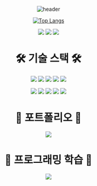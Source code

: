 <div align="center">

![header](https://capsule-render.vercel.app/api?type=Venom&color=FFE4E1&height=200&section=header&text=경록의%20기술&fontColor=4B89DC&fontSize=40&animation=fadeIn&fontAlignY=55)

[![Top Langs](https://github-readme-stats.vercel.app/api/top-langs/?username=GYEONGROK11&layout=compact)](https://github.com/GYEONGROK11)

<div align="center">
  
![](http://github-profile-summary-cards.vercel.app/api/cards/profile-details?username=GYEONGROK11&theme=graywhite)
![](http://github-profile-summary-cards.vercel.app/api/cards/stats?username=GYEONGROK11&theme=graywhite)
![](http://github-profile-summary-cards.vercel.app/api/cards/productive-time?username=GYEONGROK11&theme=graywhite&utcOffset=8)

<!-- [![Solved.ac](http://mazassumnida.wtf/api/generate_badge?boj=wruoma)](https://solved.ac/wruoma) -->

<h1>🛠 기술 스택 🛠</h1>

<img src="https://img.shields.io/badge/SPRING-6DB33F?style=for-the-badge&logo=Spring&logoColor=white"/></a>
<img src="https://img.shields.io/badge/SPRING BOOT-6DB33F?style=for-the-badge&logo=Spring Boot&logoColor=white"/></a>
<img src="https://img.shields.io/badge/SPRING FrameWork-6DB33F?style=for-the-badge&logo=Spring FrameWork&logoColor=white"/></a>
<img src="https://img.shields.io/badge/SPRING SECURITY-6DB33F?style=for-the-badge&logo=Spring Security&logoColor=white"/></a>
<img src="https://img.shields.io/badge/MARIA DB-003545?style=for-the-badge&logo=MariaDB&logoColor=white"/></a>

<img src="https://img.shields.io/badge/INTELIJ IDEA-black?style=for-the-badge&logo=Intellij IDEA&logoColor=white"/></a>
<img src="https://img.shields.io/badge/POSTMAN-FF6C37?style=for-the-badge&logo=Postman&logoColor=white"/></a>
<img src="https://img.shields.io/badge/ERD CLOUD-8D8BD9?style=for-the-badge&logoColor=white"/></a>
<img src="https://img.shields.io/badge/GitHub-black?style=for-the-badge&logo=GitHub&logoColor=white"/></a>
<img src="https://img.shields.io/badge/NOTION-black?style=for-the-badge&logo=Notion&logoColor=white"/></a>

<h1>💭 포트폴리오 💭</h1>
<a href="https://www.notion.so/s-8098b186830c45cca26b415cc6207c4a#5394780ee93f41debe5ce6ecc90dd8c8" target="_blank"><img src="https://img.shields.io/badge/notion-000000?style=for-the-badge&logo=notion&logoColor=ffffff"/></a>
<h1>💭 프로그래밍 학습 💭</h1>
<a href="https://www.notion.so/cfbbe456fb66411aa0f26146fee049a0/" target="_blank"><img src="https://img.shields.io/badge/notion-000000?style=for-the-badge&logo=notion&logoColor=ffffff"/></a>

</div>


<!--
**GYEONGROK11/GYEONGROK11** is a ✨ _special_ ✨ repository because its `README.md` (this file) appears on your GitHub profile.
Here are some ideas to get you started:

- 🔭 I’m currently working on ...
- 🌱 I’m currently learning ...
- 👯 I’m looking to collaborate on ...
- 🤔 I’m looking for help with ...
- 💬 Ask me about ...
- 📫 How to reach me: ...
- 😄 Pronouns: ...
- ⚡ Fun fact: ...
-->
